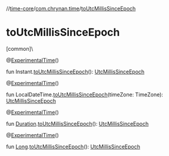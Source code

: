 //[time-core](../../index.md)/[com.chrynan.time](index.md)/[toUtcMillisSinceEpoch](to-utc-millis-since-epoch.md)

# toUtcMillisSinceEpoch

[common]\

@[ExperimentalTime](https://kotlinlang.org/api/latest/jvm/stdlib/kotlin.time/-experimental-time/index.html)()

fun Instant.[toUtcMillisSinceEpoch](to-utc-millis-since-epoch.md)(): [UtcMillisSinceEpoch](-utc-millis-since-epoch/index.md)

@[ExperimentalTime](https://kotlinlang.org/api/latest/jvm/stdlib/kotlin.time/-experimental-time/index.html)()

fun LocalDateTime.[toUtcMillisSinceEpoch](to-utc-millis-since-epoch.md)(timeZone: TimeZone): [UtcMillisSinceEpoch](-utc-millis-since-epoch/index.md)

@[ExperimentalTime](https://kotlinlang.org/api/latest/jvm/stdlib/kotlin.time/-experimental-time/index.html)()

fun [Duration](https://kotlinlang.org/api/latest/jvm/stdlib/kotlin.time/-duration/index.html).[toUtcMillisSinceEpoch](to-utc-millis-since-epoch.md)(): [UtcMillisSinceEpoch](-utc-millis-since-epoch/index.md)

@[ExperimentalTime](https://kotlinlang.org/api/latest/jvm/stdlib/kotlin.time/-experimental-time/index.html)()

fun [Long](https://kotlinlang.org/api/latest/jvm/stdlib/kotlin/-long/index.html).[toUtcMillisSinceEpoch](to-utc-millis-since-epoch.md)(): [UtcMillisSinceEpoch](-utc-millis-since-epoch/index.md)

